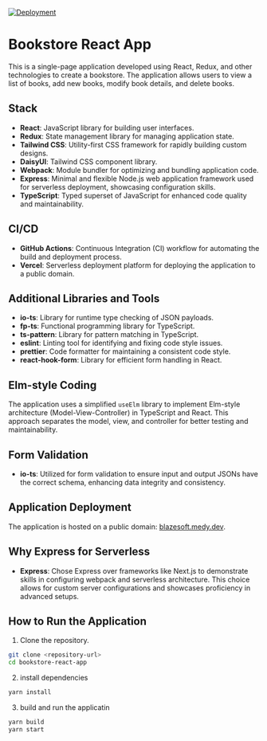[![Deployment](https://github.com/3ripleM/blazesoft_interview/actions/workflows/main.yml/badge.svg?branch=master)](https://github.com/3ripleM/blazesoft_interview/actions/workflows/main.yml)

# Bookstore React App

This is a single-page application developed using React, Redux, and other technologies to create a bookstore. The application allows users to view a list of books, add new books, modify book details, and delete books.

## Stack

- **React**: JavaScript library for building user interfaces.
- **Redux**: State management library for managing application state.
- **Tailwind CSS**: Utility-first CSS framework for rapidly building custom designs.
- **DaisyUI**: Tailwind CSS component library.
- **Webpack**: Module bundler for optimizing and bundling application code.
- **Express**: Minimal and flexible Node.js web application framework used for serverless deployment, showcasing configuration skills.
- **TypeScript**: Typed superset of JavaScript for enhanced code quality and maintainability.

## CI/CD

- **GitHub Actions**: Continuous Integration (CI) workflow for automating the build and deployment process.
- **Vercel**: Serverless deployment platform for deploying the application to a public domain.

## Additional Libraries and Tools

- **io-ts**: Library for runtime type checking of JSON payloads.
- **fp-ts**: Functional programming library for TypeScript.
- **ts-pattern**: Library for pattern matching in TypeScript.
- **eslint**: Linting tool for identifying and fixing code style issues.
- **prettier**: Code formatter for maintaining a consistent code style.
- **react-hook-form**: Library for efficient form handling in React.

## Elm-style Coding

The application uses a simplified `useElm` library to implement Elm-style architecture (Model-View-Controller) in TypeScript and React. This approach separates the model, view, and controller for better testing and maintainability.

## Form Validation

- **io-ts**: Utilized for form validation to ensure input and output JSONs have the correct schema, enhancing data integrity and consistency.

## Application Deployment

The application is hosted on a public domain: [blazesoft.medy.dev](https://blazesoft.medy.dev).

## Why Express for Serverless

- **Express**: Chose Express over frameworks like Next.js to demonstrate skills in configuring webpack and serverless architecture. This choice allows for custom server configurations and showcases proficiency in advanced setups.

## How to Run the Application

1. Clone the repository.

```bash
git clone <repository-url>
cd bookstore-react-app
```

2. install dependencies

```bash
yarn install
```

3. build and run the applicatin

```bash
yarn build
yarn start
```
